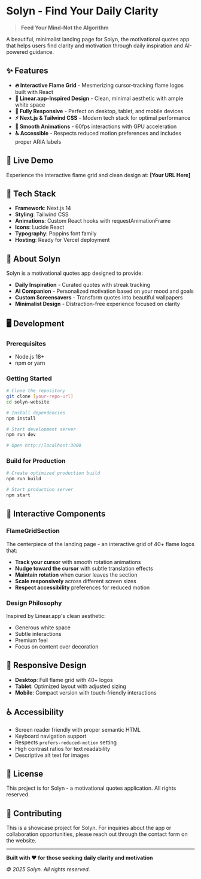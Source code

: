 # Solyn - Find Your Daily Clarity

> **Feed Your Mind-Not the Algorithm**

A beautiful, minimalist landing page for Solyn, the motivational quotes app that helps users find clarity and motivation through daily inspiration and AI-powered guidance.

## ✨ Features

- **🔥 Interactive Flame Grid** - Mesmerizing cursor-tracking flame logos built with React
- **🎨 Linear.app-Inspired Design** - Clean, minimal aesthetic with ample white space
- **📱 Fully Responsive** - Perfect on desktop, tablet, and mobile devices
- **⚡ Next.js & Tailwind CSS** - Modern tech stack for optimal performance
- **🎯 Smooth Animations** - 60fps interactions with GPU acceleration
- **♿ Accessible** - Respects reduced motion preferences and includes proper ARIA labels

## 🚀 Live Demo

Experience the interactive flame grid and clean design at: **[Your URL Here]**

## 🔧 Tech Stack

- **Framework**: Next.js 14
- **Styling**: Tailwind CSS
- **Animations**: Custom React hooks with requestAnimationFrame
- **Icons**: Lucide React
- **Typography**: Poppins font family
- **Hosting**: Ready for Vercel deployment

## 🎯 About Solyn

Solyn is a motivational quotes app designed to provide:

- **Daily Inspiration** - Curated quotes with streak tracking
- **AI Companion** - Personalized motivation based on your mood and goals  
- **Custom Screensavers** - Transform quotes into beautiful wallpapers
- **Minimalist Design** - Distraction-free experience focused on clarity

## 🖥️ Development

### Prerequisites
- Node.js 18+
- npm or yarn

### Getting Started

```bash
# Clone the repository
git clone [your-repo-url]
cd solyn-website

# Install dependencies
npm install

# Start development server
npm run dev

# Open http://localhost:3000
```

### Build for Production

```bash
# Create optimized production build
npm run build

# Start production server
npm start
```

## 🎨 Interactive Components

### FlameGridSection
The centerpiece of the landing page - an interactive grid of 40+ flame logos that:
- **Track your cursor** with smooth rotation animations
- **Nudge toward the cursor** with subtle translation effects
- **Maintain rotation** when cursor leaves the section
- **Scale responsively** across different screen sizes
- **Respect accessibility** preferences for reduced motion

### Design Philosophy
Inspired by Linear.app's clean aesthetic:
- Generous white space
- Subtle interactions
- Premium feel
- Focus on content over decoration

## 📱 Responsive Design

- **Desktop**: Full flame grid with 40+ logos
- **Tablet**: Optimized layout with adjusted sizing
- **Mobile**: Compact version with touch-friendly interactions

## ♿ Accessibility

- Screen reader friendly with proper semantic HTML
- Keyboard navigation support
- Respects `prefers-reduced-motion` setting
- High contrast ratios for text readability
- Descriptive alt text for images

## 📄 License

This project is for Solyn - a motivational quotes application. All rights reserved.

## 🤝 Contributing

This is a showcase project for Solyn. For inquiries about the app or collaboration opportunities, please reach out through the contact form on the website.

---

**Built with ❤️ for those seeking daily clarity and motivation**

*© 2025 Solyn. All rights reserved.*

